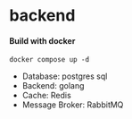 # backend

#### Build with docker

```
docker compose up -d
```

- Database: postgres sql 
- Backend: golang
- Cache: Redis
- Message Broker: RabbitMQ
